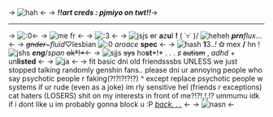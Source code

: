 -> ![hah](https://watermelon.crd.co/assets/images/gallery15/0d9e1cea.gif?v=90e42ef7) <-
-> ***!!art creds : pjmiyo on twt!!***->
***
-> ![:0](https://watermelon.crd.co/assets/images/gallery15/bf760e48.gif?v=90e42ef7)<-
-> ![me fr](https://media.discordapp.net/attachments/958056542626803784/1051543211161694239/AB062AC0-97E1-49B5-AEF9-9A656CCEF2D4.jpg) <-
-> ![:3](https://watermelon.crd.co/assets/images/gallery15/bf760e48.gif?v=90e42ef7) <-
-> ![jsjs](https://watermelon.crd.co/assets/images/gallery10/588f41e8_original.gif?v=90e42ef7)  ~~o~~r **a**z**u**l **!** ( ˙▿˙ )/ ![heheh](https://watermelon.crd.co/assets/images/gallery02/deb89e83.gif?v=90e42ef7) ***prn**flux...*<-
-> *~~gnder~~~fluid*♡lesbian ![:0](https://watermelon.crd.co/assets/images/gallery11/1aed8a30_original.gif?v=90e42ef7) *aroace* **spec** <-
-> ![hash](https://watermelon.crd.co/assets/images/gallery02/9f1f53d3.gif?v=90e42ef7) **1**3..*!* **✩**  mex **/** hn ! ![jshs](https://watermelon.crd.co/assets/images/gallery10/7aab3652_original.gif?v=90e42ef7) ***eng***/*span* ~~ok*!*~~<-
-> ![sjjs](https://watermelon.crd.co/assets/images/gallery01/8ca5ee58_original.gif?v=90e42ef7) ~~sys~~ ho**st***!* . . . **♯** ~~autism~~ , *adhd* + un**listed** <-
-> ![ja](https://64.media.tumblr.com/tumblr_lmzoe63IML1qg9aa7.gif) <-
-> fit basic dni
old friendsssbs UNLESS we just stopped talking randomly 
genshin fans.. please dni ur annoying
people who say psychotic people r faking(?!?!?!?!?)
^ except replace psychotic people w systems
if ur rude (even as a joke) im rly sensitive hel (friends r exceptions)
cat haters (LOSERS)
shit on my interests in front of me?!?!,!,!?
ummumu idk if i dont like u im probably gonna block u :P
[*back. . .*](https://rentry.co/purrfect)
<-
-> ![nasn](https://64.media.tumblr.com/tumblr_lmzoe11HN11qg9aa7.gif) <-